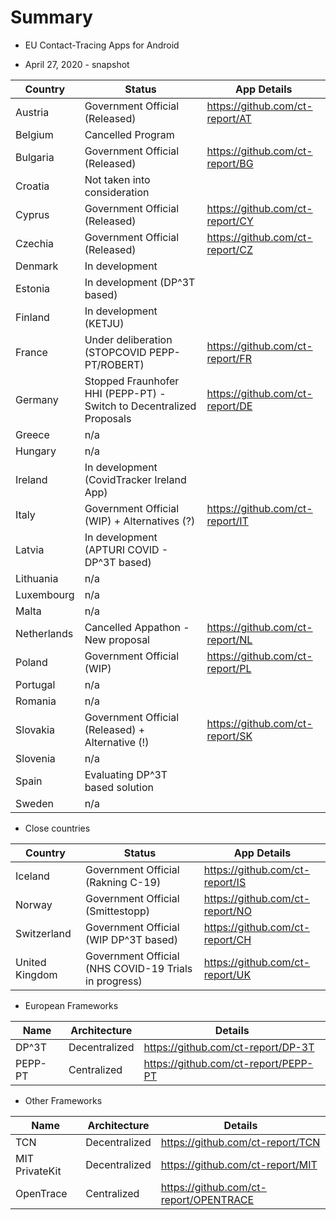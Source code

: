 # Summary

- EU Contact-Tracing Apps for Android

- April 27, 2020 - snapshot

Country | Status | App Details
--------|--------|------------
Austria | Government Official (Released) | https://github.com/ct-report/AT
Belgium | Cancelled Program |
Bulgaria | Government Official (Released) | https://github.com/ct-report/BG
Croatia | Not taken into consideration |
Cyprus | Government Official (Released) | https://github.com/ct-report/CY
Czechia | Government Official (Released) | https://github.com/ct-report/CZ
Denmark | In development |
Estonia | In development (DP^3T based) |
Finland | In development (KETJU) |
France | Under deliberation (STOPCOVID PEPP-PT/ROBERT) | https://github.com/ct-report/FR
Germany | Stopped Fraunhofer HHI (PEPP-PT) - Switch to Decentralized Proposals | https://github.com/ct-report/DE
Greece | n/a |
Hungary | n/a |
Ireland | In development (CovidTracker Ireland App) |
Italy | Government Official (WIP) + Alternatives (?) | https://github.com/ct-report/IT
Latvia | In development (APTURI COVID - DP^3T based) |
Lithuania | n/a |
Luxembourg | n/a |
Malta | n/a |
Netherlands | Cancelled Appathon - New proposal | https://github.com/ct-report/NL
Poland | Government Official (WIP) | https://github.com/ct-report/PL
Portugal | n/a |
Romania | n/a |
Slovakia | Government Official (Released) + Alternative (!) | https://github.com/ct-report/SK
Slovenia | n/a |
Spain | Evaluating DP^3T based solution |
Sweden | n/a |

- Close countries

Country | Status | App Details
--------|--------|------------
Iceland | Government Official (Rakning C-19) | https://github.com/ct-report/IS
Norway | Government Official (Smittestopp)| https://github.com/ct-report/NO
Switzerland | Government Official (WIP DP^3T based) | https://github.com/ct-report/CH
United Kingdom | Government Official (NHS COVID-19 Trials in progress) | https://github.com/ct-report/UK

- European Frameworks

Name | Architecture | Details
-----|--------------|--------
DP^3T | Decentralized | https://github.com/ct-report/DP-3T
PEPP-PT | Centralized | https://github.com/ct-report/PEPP-PT

- Other Frameworks

Name | Architecture | Details
-----|--------------|--------
TCN | Decentralized | https://github.com/ct-report/TCN
MIT PrivateKit | Decentralized | https://github.com/ct-report/MIT
OpenTrace | Centralized | https://github.com/ct-report/OPENTRACE
